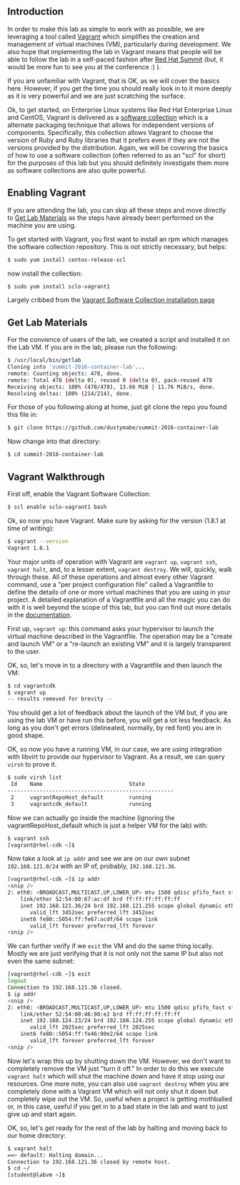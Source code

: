 ## Introduction

In order to make this lab as simple to work with as possible, we are leveraging a tool called [Vagrant](https://www.vagrantup.com/) which simplifies the creation and management of virtual machines (VM), particularly during development. We also hope that implementing the lab in Vagrant means that people will be able to follow the lab in a self-paced fashion after [Red Hat Summit](https://www.redhat.com/en/summit) (but, it would be more fun to see you at the conference :) ).

If you are unfamiliar with Vagrant, that is OK, as we will cover the basics here. However, if you get the time you should really look in to it more deeply as it is very powerful and we are just scratching the surface.

Ok, to get started, on Enterprise Linux systems like Red Hat Enterprise Linux and CentOS, Vagrant is delivered as a [software collection](https://www.softwarecollections.org/en/docs/) which is a alternate packaging technique that allows for independent versions of components. Specifically, this collection allows Vagrant to choose the version of Ruby and Ruby libraries that it prefers even if they are not the versions provided by the distribution. Again, we will be covering the basics of how to use a software collection (often referred to as an "scl" for short) for the purposes of this lab but you should definitely investigate them more as software collections are also quite powerful.

## Enabling Vagrant

If you are attending the lab, you can skip all these steps and move directly to [Get Lab Materials](#get-materials) as the steps have already been performed on the machine you are using.

To get started with Vagrant, you first want to install an rpm which manages the software collection repository. This is not strictly necessary, but helps:

```bash
$ sudo yum install centos-release-scl
```

now install the collection:

```bash
$ sudo yum install sclo-vagrant1
```

Largely cribbed from the [Vagrant Software Collection installation page](https://www.softwarecollections.org/en/scls/rhscl/sclo-vagrant1/)

## <a name="#get-materials"></a>Get Lab Materials

For the convience of users of the lab, we created a script and installed it on the Lab VM. If you are in the lab, please run the following:

```bash
$ /usr/local/bin/getlab 
Cloning into 'summit-2016-container-lab'...
remote: Counting objects: 478, done.
remote: Total 478 (delta 0), reused 0 (delta 0), pack-reused 478
Receiving objects: 100% (478/478), 13.66 MiB | 11.76 MiB/s, done.
Resolving deltas: 100% (214/214), done.
```

For those of you following along at home, just git clone the repo you found this file in:

```bash
$ git clone https://github.com/dustymabe/summit-2016-container-lab
```

Now change into that directory:

```bash
$ cd summit-2016-container-lab
```

## <a name="#vagrant-walkthrough"></a>Vagrant Walkthrough

First off, enable the Vagrant Software Collection:

```bash
$ scl enable sclo-vagrant1 bash
```

Ok, so now you have Vagrant. Make sure by asking for the version (1.8.1 at time of writing):

```bash
$ vagrant --version
Vagrant 1.8.1
```

Your major units of operation with Vagrant are `vagrant up`, `vagrant ssh`, `vagrant halt`, and, to a lesser extent, `vagrant destroy`. We will, quickly, walk through these. All of these operations and almost every other Vagrant command, use a "per project configuration file" called a Vagrantfile to define the details of one or more virtual machines that you are using in your project. A detailed explanation of a Vagrantfile and all the magic you can do with it is well beyond the scope of this lab, but you can find out more details in the [documentation](https://www.vagrantup.com/docs/vagrantfile/).


First up, `vagrant up`: this command asks your hypervisor to launch the virtual machine described in the Vagrantfile. The operation may be a "create and launch VM" or a "re-launch an existing VM" and it is largely transparent to the user. 
 
OK, so, let's move in to a directory with a Vagrantfile and then launch the VM:

```bash
$ cd vagrantcdk
$ vagrant up
-- results removed for brevity --
```

You should get a lot of feedback about the launch of the VM but, if you are using the lab VM or have run this before, you will get a lot less feedback. As long as you don't get errors (delineated, normally, by red font) you are in good shape.

OK, so now you have a running VM, in our case, we are using integration with libvirt to provide our hypervisor to Vagrant. As a result, we can query `virsh` to prove it.

```bash
$ sudo virsh list
 Id    Name                           State
----------------------------------------------------
 2     vagrantRepoHost_default        running
 3     vagrantcdk_default             running

```

Now we can actually go inside the machine (ignoring the vagrantRepoHost_default which is just a helper VM for the lab) with:

```bash
$ vagrant ssh
[vagrant@rhel-cdk ~]$ 
```

Now take a look at `ip addr` and see we are on our own subnet `192.168.121.0/24` with an IP of, probably, `192.168.121.36`. 

```bash
[vagrant@rhel-cdk ~]$ ip addr
<snip />
2: eth0: <BROADCAST,MULTICAST,UP,LOWER_UP> mtu 1500 qdisc pfifo_fast state UP qlen 1000
    link/ether 52:54:00:67:ac:df brd ff:ff:ff:ff:ff:ff
    inet 192.168.121.36/24 brd 192.168.121.255 scope global dynamic eth0
       valid_lft 3452sec preferred_lft 3452sec
    inet6 fe80::5054:ff:fe67:acdf/64 scope link 
       valid_lft forever preferred_lft forever
<snip />
```

We can further verify if we `exit` the VM and do the same thing locally. Mostly we are just verifying that it is not only not the same IP but also not even the same subnet:

```bash
[vagrant@rhel-cdk ~]$ exit
logout
Connection to 192.168.121.36 closed.
$ ip addr
<snip />
2: eth0: <BROADCAST,MULTICAST,UP,LOWER_UP> mtu 1500 qdisc pfifo_fast state UP qlen 1000
    link/ether 52:54:00:46:90:e2 brd ff:ff:ff:ff:ff:ff
    inet 192.168.124.23/24 brd 192.168.124.255 scope global dynamic eth0
       valid_lft 2025sec preferred_lft 2025sec
    inet6 fe80::5054:ff:fe46:90e2/64 scope link 
       valid_lft forever preferred_lft forever
<snip />
```

Now let's wrap this up by shutting down the VM. However, we don't want to completely remove the VM just "turn it off." In order to do this we execute `vagrant halt` which will shut the machine down and have it stop using our resources. One more note, you can also use `vagrant destroy` when you are completely done with a Vagrant VM which will not only shut it down but completely wipe out the VM. So, useful when a project is getting mothballed or, in this case, useful if you get in to a bad state in the lab and want to just give up and start again.

OK, so, let's get ready for the rest of the lab by halting and moving back to our home directory:

```bash
$ vagrant halt
==> default: Halting domain...
Connection to 192.168.121.36 closed by remote host.
$ cd ~/
[student@labvm ~]$
```

 
